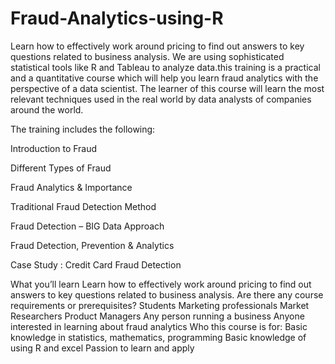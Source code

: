 # Fraud-Analytics-using-R

Learn how to effectively work around pricing to find out answers to key questions related to business analysis. We are using sophisticated statistical tools like R and Tableau to analyze data.this training is a practical and a quantitative course which will help you learn fraud analytics with the perspective of a data scientist. The learner of this course will learn the most relevant techniques used in the real world by data analysts of companies around the world.

The training includes the following:

Introduction to Fraud

Different Types of Fraud

Fraud Analytics & Importance

Traditional Fraud Detection Method

Fraud Detection – BIG Data Approach

Fraud Detection, Prevention & Analytics

Case Study : Credit Card Fraud Detection

What you’ll learn
Learn how to effectively work around pricing to find out answers to key questions related to business analysis.
Are there any course requirements or prerequisites?
Students
Marketing professionals
Market Researchers
Product Managers
Any person running a business
Anyone interested in learning about fraud analytics
Who this course is for:
Basic knowledge in statistics, mathematics, programming
Basic knowledge of using R and excel
Passion to learn and apply
